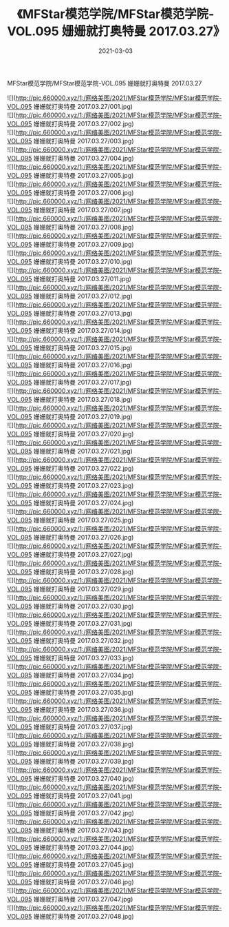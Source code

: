 ﻿---
layout: post
title:  《MFStar模范学院/MFStar模范学院-VOL.095 姗姗就打奥特曼 2017.03.27》
date:   2021-03-03
img: http://pic.660000.xyz/1:/网络美图/2021/MFStar模范学院/MFStar模范学院-VOL.095 姗姗就打奥特曼 2017.03.27/000.jpg
categories: [美女, 清纯, 唯美]
---

MFStar模范学院/MFStar模范学院-VOL.095 姗姗就打奥特曼 2017.03.27

 ![](http://pic.660000.xyz/1:/网络美图/2021/MFStar模范学院/MFStar模范学院-VOL.095 姗姗就打奥特曼 2017.03.27/001.jpg) <br>![](http://pic.660000.xyz/1:/网络美图/2021/MFStar模范学院/MFStar模范学院-VOL.095 姗姗就打奥特曼 2017.03.27/002.jpg) <br>![](http://pic.660000.xyz/1:/网络美图/2021/MFStar模范学院/MFStar模范学院-VOL.095 姗姗就打奥特曼 2017.03.27/003.jpg) <br>![](http://pic.660000.xyz/1:/网络美图/2021/MFStar模范学院/MFStar模范学院-VOL.095 姗姗就打奥特曼 2017.03.27/004.jpg) <br>![](http://pic.660000.xyz/1:/网络美图/2021/MFStar模范学院/MFStar模范学院-VOL.095 姗姗就打奥特曼 2017.03.27/005.jpg) <br>![](http://pic.660000.xyz/1:/网络美图/2021/MFStar模范学院/MFStar模范学院-VOL.095 姗姗就打奥特曼 2017.03.27/006.jpg) <br>![](http://pic.660000.xyz/1:/网络美图/2021/MFStar模范学院/MFStar模范学院-VOL.095 姗姗就打奥特曼 2017.03.27/007.jpg) <br>![](http://pic.660000.xyz/1:/网络美图/2021/MFStar模范学院/MFStar模范学院-VOL.095 姗姗就打奥特曼 2017.03.27/008.jpg) <br>![](http://pic.660000.xyz/1:/网络美图/2021/MFStar模范学院/MFStar模范学院-VOL.095 姗姗就打奥特曼 2017.03.27/009.jpg) <br>![](http://pic.660000.xyz/1:/网络美图/2021/MFStar模范学院/MFStar模范学院-VOL.095 姗姗就打奥特曼 2017.03.27/010.jpg) <br>![](http://pic.660000.xyz/1:/网络美图/2021/MFStar模范学院/MFStar模范学院-VOL.095 姗姗就打奥特曼 2017.03.27/011.jpg) <br>![](http://pic.660000.xyz/1:/网络美图/2021/MFStar模范学院/MFStar模范学院-VOL.095 姗姗就打奥特曼 2017.03.27/012.jpg) <br>![](http://pic.660000.xyz/1:/网络美图/2021/MFStar模范学院/MFStar模范学院-VOL.095 姗姗就打奥特曼 2017.03.27/013.jpg) <br>![](http://pic.660000.xyz/1:/网络美图/2021/MFStar模范学院/MFStar模范学院-VOL.095 姗姗就打奥特曼 2017.03.27/014.jpg) <br>![](http://pic.660000.xyz/1:/网络美图/2021/MFStar模范学院/MFStar模范学院-VOL.095 姗姗就打奥特曼 2017.03.27/015.jpg) <br>![](http://pic.660000.xyz/1:/网络美图/2021/MFStar模范学院/MFStar模范学院-VOL.095 姗姗就打奥特曼 2017.03.27/016.jpg) <br>![](http://pic.660000.xyz/1:/网络美图/2021/MFStar模范学院/MFStar模范学院-VOL.095 姗姗就打奥特曼 2017.03.27/017.jpg) <br>![](http://pic.660000.xyz/1:/网络美图/2021/MFStar模范学院/MFStar模范学院-VOL.095 姗姗就打奥特曼 2017.03.27/018.jpg) <br>![](http://pic.660000.xyz/1:/网络美图/2021/MFStar模范学院/MFStar模范学院-VOL.095 姗姗就打奥特曼 2017.03.27/019.jpg) <br>![](http://pic.660000.xyz/1:/网络美图/2021/MFStar模范学院/MFStar模范学院-VOL.095 姗姗就打奥特曼 2017.03.27/020.jpg) <br>![](http://pic.660000.xyz/1:/网络美图/2021/MFStar模范学院/MFStar模范学院-VOL.095 姗姗就打奥特曼 2017.03.27/021.jpg) <br>![](http://pic.660000.xyz/1:/网络美图/2021/MFStar模范学院/MFStar模范学院-VOL.095 姗姗就打奥特曼 2017.03.27/022.jpg) <br>![](http://pic.660000.xyz/1:/网络美图/2021/MFStar模范学院/MFStar模范学院-VOL.095 姗姗就打奥特曼 2017.03.27/023.jpg) <br>![](http://pic.660000.xyz/1:/网络美图/2021/MFStar模范学院/MFStar模范学院-VOL.095 姗姗就打奥特曼 2017.03.27/024.jpg) <br>![](http://pic.660000.xyz/1:/网络美图/2021/MFStar模范学院/MFStar模范学院-VOL.095 姗姗就打奥特曼 2017.03.27/025.jpg) <br>![](http://pic.660000.xyz/1:/网络美图/2021/MFStar模范学院/MFStar模范学院-VOL.095 姗姗就打奥特曼 2017.03.27/026.jpg) <br>![](http://pic.660000.xyz/1:/网络美图/2021/MFStar模范学院/MFStar模范学院-VOL.095 姗姗就打奥特曼 2017.03.27/027.jpg) <br>![](http://pic.660000.xyz/1:/网络美图/2021/MFStar模范学院/MFStar模范学院-VOL.095 姗姗就打奥特曼 2017.03.27/028.jpg) <br>![](http://pic.660000.xyz/1:/网络美图/2021/MFStar模范学院/MFStar模范学院-VOL.095 姗姗就打奥特曼 2017.03.27/029.jpg) <br>![](http://pic.660000.xyz/1:/网络美图/2021/MFStar模范学院/MFStar模范学院-VOL.095 姗姗就打奥特曼 2017.03.27/030.jpg) <br>![](http://pic.660000.xyz/1:/网络美图/2021/MFStar模范学院/MFStar模范学院-VOL.095 姗姗就打奥特曼 2017.03.27/031.jpg) <br>![](http://pic.660000.xyz/1:/网络美图/2021/MFStar模范学院/MFStar模范学院-VOL.095 姗姗就打奥特曼 2017.03.27/032.jpg) <br>![](http://pic.660000.xyz/1:/网络美图/2021/MFStar模范学院/MFStar模范学院-VOL.095 姗姗就打奥特曼 2017.03.27/033.jpg) <br>![](http://pic.660000.xyz/1:/网络美图/2021/MFStar模范学院/MFStar模范学院-VOL.095 姗姗就打奥特曼 2017.03.27/034.jpg) <br>![](http://pic.660000.xyz/1:/网络美图/2021/MFStar模范学院/MFStar模范学院-VOL.095 姗姗就打奥特曼 2017.03.27/035.jpg) <br>![](http://pic.660000.xyz/1:/网络美图/2021/MFStar模范学院/MFStar模范学院-VOL.095 姗姗就打奥特曼 2017.03.27/036.jpg) <br>![](http://pic.660000.xyz/1:/网络美图/2021/MFStar模范学院/MFStar模范学院-VOL.095 姗姗就打奥特曼 2017.03.27/037.jpg) <br>![](http://pic.660000.xyz/1:/网络美图/2021/MFStar模范学院/MFStar模范学院-VOL.095 姗姗就打奥特曼 2017.03.27/038.jpg) <br>![](http://pic.660000.xyz/1:/网络美图/2021/MFStar模范学院/MFStar模范学院-VOL.095 姗姗就打奥特曼 2017.03.27/039.jpg) <br>![](http://pic.660000.xyz/1:/网络美图/2021/MFStar模范学院/MFStar模范学院-VOL.095 姗姗就打奥特曼 2017.03.27/040.jpg) <br>![](http://pic.660000.xyz/1:/网络美图/2021/MFStar模范学院/MFStar模范学院-VOL.095 姗姗就打奥特曼 2017.03.27/041.jpg) <br>![](http://pic.660000.xyz/1:/网络美图/2021/MFStar模范学院/MFStar模范学院-VOL.095 姗姗就打奥特曼 2017.03.27/042.jpg) <br>![](http://pic.660000.xyz/1:/网络美图/2021/MFStar模范学院/MFStar模范学院-VOL.095 姗姗就打奥特曼 2017.03.27/043.jpg) <br>![](http://pic.660000.xyz/1:/网络美图/2021/MFStar模范学院/MFStar模范学院-VOL.095 姗姗就打奥特曼 2017.03.27/044.jpg) <br>![](http://pic.660000.xyz/1:/网络美图/2021/MFStar模范学院/MFStar模范学院-VOL.095 姗姗就打奥特曼 2017.03.27/045.jpg) <br>![](http://pic.660000.xyz/1:/网络美图/2021/MFStar模范学院/MFStar模范学院-VOL.095 姗姗就打奥特曼 2017.03.27/046.jpg) <br>![](http://pic.660000.xyz/1:/网络美图/2021/MFStar模范学院/MFStar模范学院-VOL.095 姗姗就打奥特曼 2017.03.27/047.jpg) <br>![](http://pic.660000.xyz/1:/网络美图/2021/MFStar模范学院/MFStar模范学院-VOL.095 姗姗就打奥特曼 2017.03.27/048.jpg) <br>